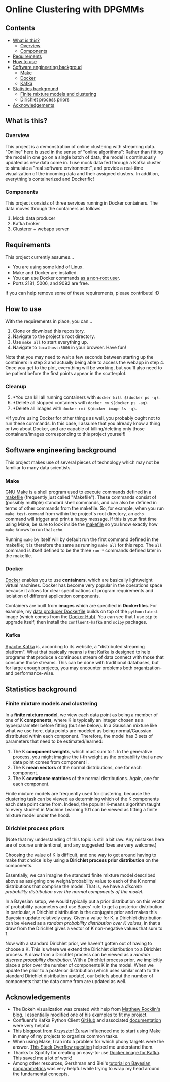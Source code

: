 # Online Clustering with DPGMMs

## Contents
- [What is this?](#what-is-this?)
  - [Overview](#overview)
  - [Components](#components)
- [Requirements](#requirements)
- [How to use](#how-to-use)
- [Software engineering backgroud](#software-engineering-background)
  - [Make](make)
  - [Docker](#docker)
  - [Kafka](#kafka)
- [Statistics background](#statistics-background)
  - [Finite mixture models and clustering](#finite-mixture-models-and-clustering)
  - [Dirichlet process priors](#dirichlet-process-priors)
- [Acknowledgements](#acknowledgements)

## What is this?
### Overview
This project is a demonstration of online clustering with streaming data. "Online" here is used in the sense of "online algorithms": Rather than fitting the model in one go on a single batch of data, the model is continuously updated as new data come in. I use mock data fed through a Kafka cluster to simulate a "real software environment", and provide a real-time visualization of the incoming data and their assigned clusters. In addition, everything's containerized and Dockerific!

### Components
This project consists of three services running in Docker containers. The data moves through the containers as follows:
1. Mock data producer
2. Kafka broker
3. Clusterer + webapp server

## Requirements
This project currently assumes...
- You are using some kind of Linux.
- Make and Docker are installed.
- You can use Docker commands [as a non-root user](https://docs.docker.com/install/linux/linux-postinstall/).
- Ports 2181, 5006, and 9092 are free.

If you can help remove some of these requirements, please contribute! :D

## How to use
With the requirements in place, you can...
1. Clone or download this repository.
2. Navigate to the project's root directory.
3. Use `make all` to start everything up.
4. Navigate to `localhost:5006` in your browser. Have fun!

Note that you may need to wait a few seconds between starting up the containers in step 3 and actually being able to access the webapp in step 4. Once you get to the plot, everything will be working, but you'll also need to be patient before the first points appear in the scatterplot.

### Cleanup
5. *You can kill all running containers with `docker kill $(docker ps -q)`.
6. *Delete all stopped containers with `docker rm $(docker ps -aq)`.
7. *Delete all images with `docker rmi $(docker image ls -q)`.

*If you're using Docker for other things as well, you probably ought not to run these commands. In this case, I assume that you already know a thing or two about Docker, and are capable of killing/deleting only those containers/images corresponding to this project yourself!

## Software engineering background
This project makes use of several pieces of technology which may not be familiar to many data scientists.
### Make
[GNU Make](https://www.gnu.org/software/make/) is a shell program used to execute commands defined in a [makefile](Makefile) (frequently just called "Makefile"). These commands consist of (possibly multiple) standard shell commands, and can also be defined in terms of other commands from the makefile. So, for example, when you run `make test-command` from within the project's root directory, an `echo` command will trigger and print a happy message. If this is your first time using Make, be sure to look inside the [makefile](Makefile) so you know exactly how `make` knows to run that `echo`.

Running `make` by itself will by default run the first command defined in the makefile; it is therefore the same as running `make all` for this repo. The `all` command is itself defined to be the three `run-*` commands defined later in the makefile.

### Docker
[Docker](https://www.docker.com/) enables you to use **containers**, which are basically lightweight virtual machines. Docker has become very popular in the operations space because it allows for clear specifications of program requirements and isolation of different application components.

Containers are built from **images** which are specified in **Dockerfiles**. For example, my [data producer Dockerfile](producer/Dockerfile) builds on top of the `python:latest` image (which comes from the [Docker Hub](https://hub.docker.com/_/python/)). You can see that I use `pip` to upgrade itself, then install the `confluent-kafka` and `scipy` packages.

### Kafka
[Apache Kafka](https://kafka.apache.org/) is, according to its website, a "distributed streaming platform". What that basically means is that Kafka is designed to help programs that produce a continuous stream of data connect with those that consume those streams. This can be done with traditional databases, but for large enough projects, you may encounter problems both organization- and performance-wise.

## Statistics background
### Finite mixture models and clustering
In a **finite mixture model**, we view each data point as being a member of one of K **components**, where K is typically an integer chosen as a hyperparameter before fitting (but see below). In a Gaussian mixture like what we use here, data points are modeled as being normal/Gaussian distributed within each component. Therefore, the model has 3 sets of parameters that need to be estimated/learned:

1. The K **component weights**, which must sum to 1. In the generative process, you might imagine the i-th weight as the probability that a new data point comes from component i.
2. The K **mean vectors** of the normal distributions, one for each component.
3. The K **covariance matrices** of the normal distributions. Again, one for each component.

Finite mixture models are frequently used for clustering, because the clustering task can be viewed as determining which of the K components each data point came from. Indeed, the popular K-means algorithm taught to every student in Machine Learning 101 can be viewed as fitting a finite mixture model under the hood.

### Dirichlet process priors
(Note that my understanding of this topic is still a bit raw. Any mistakes here are of course unintentional, and any suggested fixes are very welcome.)

Choosing the value of K is difficult, and one way to get around having to make that choice is by using a **Dirichlet process prior distribution** on the components.

Essentially, we can imagine the standard finite mixture model described above as assigning one weight/probability value to each of the K normal distributions that comprise the model. That is, we have a *discrete probability distribution over the normal components of the model*.

In a Bayesian setup, we would typically put a prior distribution on this vector of probability parameters and use Bayes' rule to get a posterior distribution. In particular, a Dirichlet distribution is the conjugate prior and makes this Bayesian update relatively easy. Given a value for K, a Dirichlet distribution can be viewed as a *random probability distribution over K values*, in that a draw from the Dirichlet gives a vector of K non-negative values that sum to 1.

Now with a standard Dirichlet prior, we haven't gotten out of having to choose a K. This is where we extend the Dirichlet distribution to a Dirichlet process. A draw from a Dirichlet process can be viewed as a *random discrete probability distribution*. With a Dirichlet process prior, we implicitly place a prior over the number of components K in the model. When we update the prior to a posterior distribution (which uses similar math to the standard Dirichlet distribution update), our beliefs about the number of components that the data come from are updated as well.

## Acknowledgements
- The Bokeh visualization was created with help from [Matthew Rocklin's blog](http://matthewrocklin.com/blog/work/2017/06/28/simple-bokeh-server). I essentially modified one of his examples to fit my project.
- Confluent's Kafka Python Client [GitHub](https://github.com/confluentinc/confluent-kafka-python) and associated [documentation](https://docs.confluent.io/current/clients/confluent-kafka-python/) were very helpful.
- [This blogpost from Krzysztof Żuraw](https://krzysztofzuraw.com/blog/2016/makefiles-in-python-projects.html) influenced me to start using Make in many of my projects to organize common tasks.
- When using Make, I ran into a problem for which phony targets were the answer. [This Stack Overflow question](https://stackoverflow.com/questions/2145590/what-is-the-purpose-of-phony-in-a-makefile) helped me understand them.
- Thanks to Spotify for creating an easy-to-use [Docker image for Kafka](https://hub.docker.com/r/spotify/kafka/). This saved me a lot of work!
- Among other resources, Gershman and Blei's [tutorial on Bayesian nonparametrics](https://arxiv.org/abs/1106.2697) was very helpful while trying to wrap my head around the fundamental concepts.
